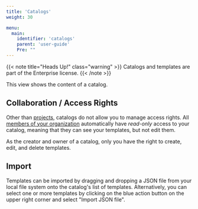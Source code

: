 ```yaml
---
title: 'Catalogs'
weight: 30

menu:
  main:
    identifier: 'catalogs'
    parent: 'user-guide'
    Pre: ""
---
```


{{< note title="Heads Up!" class="warning" >}}
Catalogs and templates are part of the Enterprise license.
{{< /note >}}

This view shows the content of a catalog.

## Collaboration / Access Rights

Other than [projects](../projects), catalogs do not allow you to manage access rights. All [members of your organization](../settings#managing-members-admin-only) automatically have _read-only_ access to your catalog, meaning that they can see your templates, but not edit them. 

As the creator and owner of a catalog, only you have the right to create, edit, and delete templates.

## Import

Templates can be imported by dragging and dropping a JSON file from your local file system onto the catalog's list of templates. Alternatively, you can select one or more templates by clicking on the blue action button on the upper right corner and select "Import JSON file".

